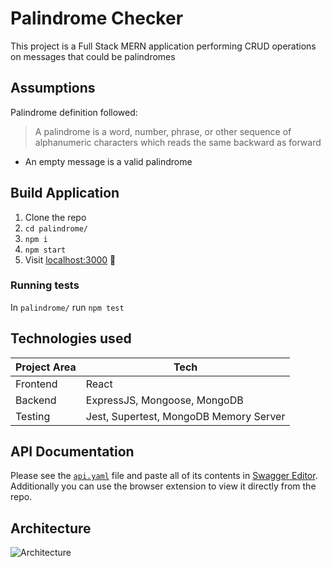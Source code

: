 # Palindrome Checker

This project is a Full Stack MERN application performing CRUD operations on messages that could be palindromes

## Assumptions

Palindrome definition followed:

> A palindrome is a word, number, phrase, or other sequence of alphanumeric characters which reads the same backward as forward

-   An empty message is a valid palindrome

## Build Application
1. Clone the repo
2. `cd palindrome/`
3. `npm i`
4. `npm start`
5. Visit [localhost:3000](http://localhost:3000) 🚀
### Running tests

In `palindrome/` run `npm test`

## Technologies used

| Project Area | Tech                                   |
| ------------ | -------------------------------------- |
| Frontend     | React                                  |
| Backend      | ExpressJS, Mongoose, MongoDB           |
| Testing      | Jest, Supertest, MongoDB Memory Server |

## API Documentation

Please see the [`api.yaml`]() file and paste all of its contents in [Swagger Editor](https://editor.swagger.io/). Additionally you can use the browser extension to view it directly from the repo.

## Architecture
![Architecture](https://user-images.githubusercontent.com/14844029/156365244-15822d81-b7f2-46ea-a585-e9df7c9cc81c.png)
